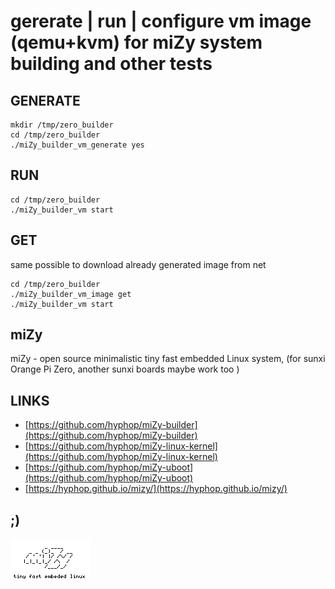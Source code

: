 #  gererate | run | configure vm image (qemu+kvm) for miZy system building and other tests

## GENERATE

    mkdir /tmp/zero_builder
    cd /tmp/zero_builder
    ./miZy_builder_vm_generate yes

## RUN
    
    cd /tmp/zero_builder
    ./miZy_builder_vm start

## GET 

same possible to download already generated image from net

    cd /tmp/zero_builder
    ./miZy_builder_vm_image get
    ./miZy_builder_vm start

## miZy 
 
miZy - open source minimalistic tiny fast embedded Linux system, (for sunxi Orange Pi Zero, another sunxi boards maybe work too )

## LINKS

- [https://github.com/hyphop/miZy-builder](https://github.com/hyphop/miZy-builder)
- [https://github.com/hyphop/miZy-linux-kernel](https://github.com/hyphop/miZy-linux-kernel)
- [https://github.com/hyphop/miZy-uboot](https://github.com/hyphop/miZy-uboot)
- [https://hyphop.github.io/mizy/](https://hyphop.github.io/mizy/)

## ;)

![miZy](pics/miZy.logo.bw128x64x2.png)
